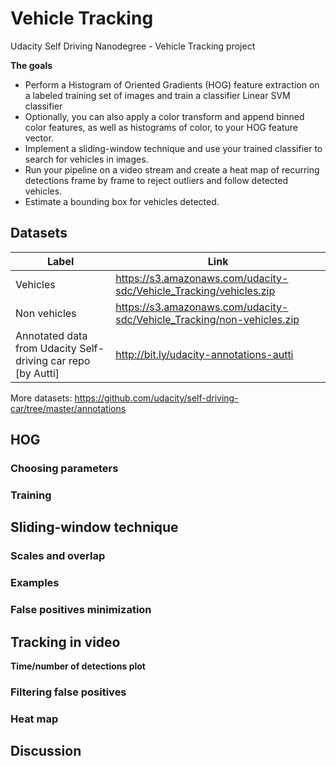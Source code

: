 # Vehicle Tracking
Udacity Self Driving Nanodegree - Vehicle Tracking project

**The goals**

- Perform a Histogram of Oriented Gradients (HOG) feature extraction on a labeled training set of images and train a classifier Linear SVM classifier
- Optionally, you can also apply a color transform and append binned color features, as well as histograms of color, to your HOG feature vector.
- Implement a sliding-window technique and use your trained classifier to search for vehicles in images.
- Run your pipeline on a video stream and create a heat map of recurring detections frame by frame to reject outliers and follow detected vehicles.
- Estimate a bounding box for vehicles detected.

## Datasets

|Label | Link|
|----- |---- |
|Vehicles | https://s3.amazonaws.com/udacity-sdc/Vehicle_Tracking/vehicles.zip |
|Non vehicles | https://s3.amazonaws.com/udacity-sdc/Vehicle_Tracking/non-vehicles.zip |
|Annotated data from Udacity Self-driving car repo [by Autti] | http://bit.ly/udacity-annotations-autti |

More datasets:
https://github.com/udacity/self-driving-car/tree/master/annotations


## HOG

### Choosing parameters

### Training


## Sliding-window technique

### Scales and overlap

### Examples

### False positives minimization


## Tracking in video

**Time/number of detections plot**

### Filtering false positives

### Heat map


## Discussion

